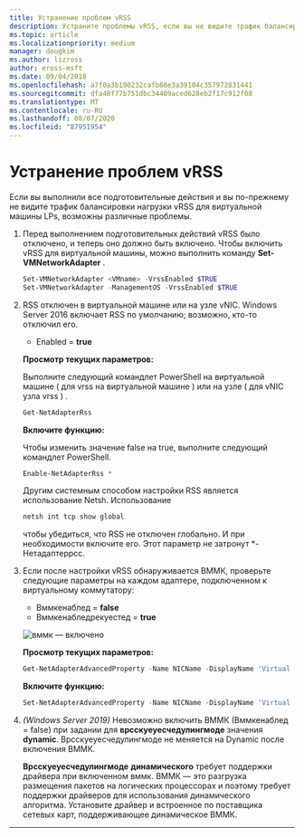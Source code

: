 ```yaml
---
title: Устранение проблем vRSS
description: Устраните проблемы vRSS, если вы не видите трафик балансировки нагрузки vRSS для виртуальной машины LPs.
ms.topic: article
ms.localizationpriority: medium
manager: dougkim
ms.author: lizross
author: eross-msft
ms.date: 09/04/2018
ms.openlocfilehash: a7f0a3b190232cafb68e3a39104c357972831441
ms.sourcegitcommit: dfa48f77b751dbc34409aced628eb2f17c912f08
ms.translationtype: MT
ms.contentlocale: ru-RU
ms.lasthandoff: 08/07/2020
ms.locfileid: "87951954"
---
```

# <a name="resolve-vrss-issues"></a>Устранение проблем vRSS

Если вы выполнили все подготовительные действия и вы по-прежнему не видите трафик балансировки нагрузки vRSS для виртуальной машины LPs, возможны различные проблемы.

1. Перед выполнением подготовительных действий vRSS было отключено, и теперь оно должно быть включено. Чтобы включить vRSS для виртуальной машины, можно выполнить команду **Set-VMNetworkAdapter** .

   ```PowerShell
   Set-VMNetworkAdapter <VMname> -VrssEnabled $TRUE
   Set-VMNetworkAdapter -ManagementOS -VrssEnabled $TRUE
   ```

2. RSS отключен в виртуальной машине или на узле vNIC. Windows Server 2016 включает RSS по умолчанию; возможно, кто-то отключил его.

   - Enabled = **true**

   **Просмотр текущих параметров:**

   Выполните следующий командлет PowerShell на виртуальной машине \( для vrss на виртуальной машине \) или на узле \( для vNIC узла vrss \) .

   ```PowerShell
   Get-NetAdapterRss
   ```

   **Включите функцию:**

   Чтобы изменить значение false на true, выполните следующий командлет PowerShell.

   ```PowerShell
   Enable-NetAdapterRss *
   ```

   Другим системным способом настройки RSS является использование Netsh. Использование

    ```cmd
   netsh int tcp show global
   ```

   чтобы убедиться, что RSS не отключен глобально. И при необходимости включите его. Этот параметр не затронут *-Нетадаптеррсс.

3. Если после настройки vRSS обнаруживается ВММК, проверьте следующие параметры на каждом адаптере, подключенном к виртуальному коммутатору:

   - Вммкенаблед = **false**
   - Вммкенабледрекуестед = **true**

   ![вммк — включено](../../media/vmmq-enabled.png)

   **Просмотр текущих параметров:**

   ```PowerShell
   Get-NetAdapterAdvancedProperty -Name NICName -DisplayName 'Virtual Switch RSS'
   ```

   **Включите функцию:**

   ```PowerShell
   Set-NetAdapterAdvancedProperty -Name NICName -DisplayName 'Virtual Switch RSS' -DisplayValue Enabled”
   ```

4. _(Windows Server 2019)_ Невозможно включить ВММК (Вммкенаблед = false) при задании для **врсскуеуесчедулингмоде** значения **dynamic**. Врсскуеуесчедулингмоде не меняется на Dynamic после включения ВММК.<p>**Врсскуеуесчедулингмоде** **динамического** требует поддержки драйвера при включенном вммк.  ВММК — это разгрузка размещения пакетов на логических процессорах и поэтому требует поддержки драйверов для использования динамического алгоритма.  Установите драйвер и встроенное по поставщика сетевых карт, поддерживающее динамическое ВММК.



---
